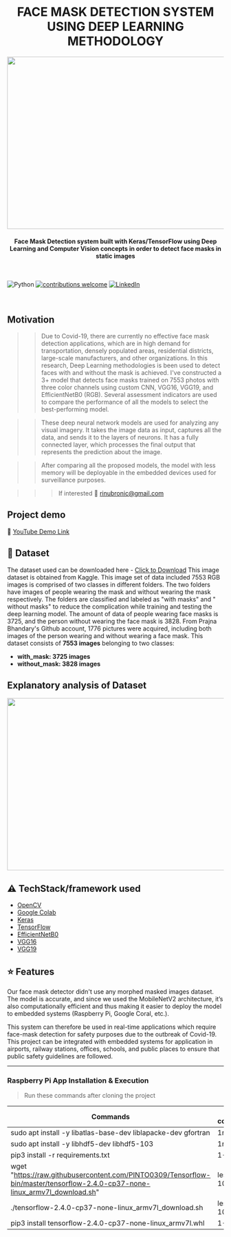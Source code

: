 <h1 align="center">FACE MASK DETECTION SYSTEM USING DEEP LEARNING METHODOLOGY</h1>

<div align= "center"><p align="center"><img src="https://i.ytimg.com/vi/JRmA9Baip0o/maxresdefault.jpg" width="700" height="400"></p>
  <h4>Face Mask Detection system built with Keras/TensorFlow using Deep Learning and Computer Vision concepts in order to detect face masks in static images </h4>
</div>

&nbsp;&nbsp;&nbsp;&nbsp;&nbsp;&nbsp;&nbsp;&nbsp;&nbsp;&nbsp;&nbsp;&nbsp;&nbsp;&nbsp;&nbsp;&nbsp;&nbsp;&nbsp;&nbsp;&nbsp;&nbsp;&nbsp;&nbsp;&nbsp;&nbsp;&nbsp;&nbsp;&nbsp;&nbsp;&nbsp;&nbsp;&nbsp;&nbsp;&nbsp;&nbsp;&nbsp;&nbsp;&nbsp;&nbsp;&nbsp;&nbsp;

![Python](https://img.shields.io/badge/python-v3.6+-blue.svg)
[![contributions welcome](https://img.shields.io/badge/contributions-welcome-brightgreen.svg?style=flat)](https://github.com/Rinub/FACE-MASK-DETECTION-SYSTEM-USING-DEEP-LEARNING-METHODOLOGY/blob/main/README.md)
[![LinkedIn](https://img.shields.io/badge/-LinkedIn-black.svg?style=flat-square&logo=linkedin&colorB=555)](https://www.linkedin.com/in/ibrahimrinub/)


&nbsp;&nbsp;&nbsp;&nbsp;&nbsp;&nbsp;&nbsp;&nbsp;&nbsp;&nbsp;&nbsp;&nbsp;&nbsp;&nbsp;&nbsp;&nbsp;&nbsp;&nbsp;&nbsp;&nbsp;&nbsp;&nbsp;&nbsp;&nbsp;&nbsp;&nbsp;&nbsp;&nbsp;&nbsp;&nbsp;&nbsp;&nbsp;&nbsp;&nbsp;&nbsp;



## Motivation
>> Due to Covid-19, there are currently no effective face mask detection applications, which are in high demand for transportation, densely populated areas, residential districts, large-scale manufacturers, and other organizations. In this research, Deep Learning methodologies is been used to detect faces with and without the mask is achieved. I've constructed a 3+ model that detects face masks trained on 7553 photos with three color channels using custom CNN, VGG16, VGG19, and EfficientNetB0 (RGB). Several assessment indicators are used to compare the performance of all the models to select the best-performing model.

>> These deep neural network models are used for analyzing any visual imagery. It takes the image data as input, captures all the data, and sends it to the layers of neurons. It has a fully connected layer, which processes the final output that represents the prediction about the image.

>> After comparing all the proposed models, the model with less memory will be deployable in the embedded devices used for surveillance purposes.
 

>>> If interested :email: rinubronic@gmail.com

 
## Project demo
:movie_camera: [YouTube Demo Link](https://youtu.be/wYwW7gAYyxw)

## :file_folder: Dataset
The dataset used can be downloaded here - [Click to Download](https://www.kaggle.com/omkargurav/face-mask-dataset)
This image dataset is obtained from Kaggle. This image set of data included 7553 RGB images is comprised of two classes in different folders. The two folders have images of people wearing the mask and without wearing the mask respectively. The folders are classified and labeled as "with masks" and " without masks" to reduce the complication while training and testing the deep learning model. The amount of data of people wearing face masks is 3725, and the person without wearing the face mask is 3828. From Prajna Bhandary's Github account, 1776 pictures were acquired, including both images of the person wearing and without wearing a face mask. 
This dataset consists of __7553 images__ belonging to two classes:
*	__with_mask: 3725 images__
*	__without_mask: 3828 images__

## Explanatory analysis of Dataset

<p align="center"><img src="https://www.pyimagesearch.com/wp-content/uploads/2020/04/face_mask_detection_dataset.jpg" width="700" height="400"></p>


## :warning: TechStack/framework used

- [OpenCV](https://opencv.org/)
- [Google Colab](https://colab.research.google.com/notebooks/intro.ipynb)
- [Keras](https://keras.io/)
- [TensorFlow](https://www.tensorflow.org/)
- [EfficientNetB0](https://arxiv.org/abs/1801.04381)
- [VGG16](https://arxiv.org/abs/1801.04381)
- [VGG19](https://arxiv.org/abs/1801.04381)

## :star: Features
Our face mask detector didn't use any morphed masked images dataset. The model is accurate, and since we used the MobileNetV2 architecture, it’s also computationally efficient and thus making it easier to deploy the model to embedded systems (Raspberry Pi, Google Coral, etc.).

This system can therefore be used in real-time applications which require face-mask detection for safety purposes due to the outbreak of Covid-19. This project can be integrated with embedded systems for application in airports, railway stations, offices, schools, and public places to ensure that public safety guidelines are followed.

---
### Raspberry Pi App Installation & Execution

> Run these commands after cloning the project

| Commands                                                                                                                     | Time to completion |
|------------------------------------------------------------------------------------------------------------------------------|--------------------|
| sudo apt install -y libatlas-base-dev liblapacke-dev gfortran                                                                | 1min               |
| sudo apt install -y libhdf5-dev libhdf5-103                                                                                  | 1min               |
| pip3 install -r requirements.txt                                                                                             | 1-3 mins           |
| wget "https://raw.githubusercontent.com/PINTO0309/Tensorflow-bin/master/tensorflow-2.4.0-cp37-none-linux_armv7l_download.sh" | less than 10 secs  |
| ./tensorflow-2.4.0-cp37-none-linux_armv7l_download.sh                                                                        | less than 10 secs  |
| pip3 install tensorflow-2.4.0-cp37-none-linux_armv7l.whl                                                                     | 1-3 mins           |


